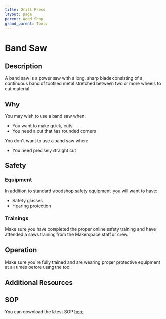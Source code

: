```yaml
---
title: Drill Press
layout: page
parent: Wood Shop
grand_parent: Tools
---
```


# Band Saw

## Description

<!-- ![Band Saw](/assets/images/tools/band_saw.jpeg) -->

A band saw is a power saw with a long, sharp blade consisting of a continuous band of toothed metal stretched between two or more wheels to cut material.

## Why

You may wish to use a band saw when: 
- You want to make quick,  cuts
- You need a cut that has rounded corners

You don't want to use a band saw when:
- You need precisely straight cut

## Safety

### Equipment
In addition to standard woodshop safety equipment, you will want to have: 
- Safety glasses
- Hearing protection


### Trainings

Make sure you have completed the proper online safety training and have attended a saws training from the Makerspace staff or crew.


## Operation

Make sure you're fully trained and are wearing proper protective equipment at all times before using the tool.  

## Additional Resources

<!-- [![Band Saw Basics](https://img.youtube.com/vi/B7T71I-YQZk/0.jpg)](https://www.youtube.com/watch?v=B7T71I-YQZk&ab_channel=WOODmagazine "Band Saw Basics") -->


## SOP

You can download the latest SOP [here](/assets/sops/DrillPress/SOP_DrillPress.docx)
